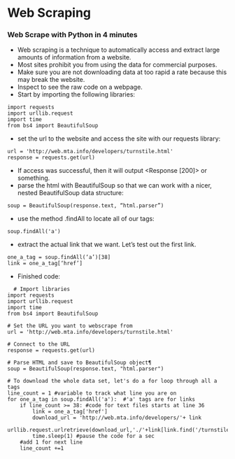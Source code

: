 # Web Scraping

### Web Scrape with Python in 4 minutes
- Web scraping is a technique to automatically access and extract large amounts of information from a website.
- Most sites prohibit you from using the data for commercial purposes.
- Make sure you are not downloading data at too rapid a rate because this may break the website.
- Inspect to see the raw code on a webpage. 
- Start by importing the following libraries:
```
import requests
import urllib.request
import time
from bs4 import BeautifulSoup
```
- set the url to the website and access the site with our requests library:
```
url = 'http://web.mta.info/developers/turnstile.html'
response = requests.get(url)
``` 
- If access was successful, then it will output <Response [200]> or something. 
- parse the html with BeautifulSoup so that we can work with a nicer, nested BeautifulSoup data structure:
```
soup = BeautifulSoup(response.text, “html.parser”)
```
- use the method .findAll to locate all of our <a> tags:
```
soup.findAll('a')
```
- extract the actual link that we want. Let’s test out the first link.
```
one_a_tag = soup.findAll(‘a’)[38]
link = one_a_tag[‘href’]
```
- Finished code:
```
  # Import libraries
import requests
import urllib.request
import time
from bs4 import BeautifulSoup

# Set the URL you want to webscrape from
url = 'http://web.mta.info/developers/turnstile.html'

# Connect to the URL
response = requests.get(url)

# Parse HTML and save to BeautifulSoup object¶
soup = BeautifulSoup(response.text, "html.parser")

# To download the whole data set, let's do a for loop through all a tags
line_count = 1 #variable to track what line you are on
for one_a_tag in soup.findAll('a'):  #'a' tags are for links
    if line_count >= 38: #code for text files starts at line 36
        link = one_a_tag['href']
        download_url = 'http://web.mta.info/developers/'+ link
        urllib.request.urlretrieve(download_url,'./'+link[link.find('/turnstile_')+1:]) 
        time.sleep(1) #pause the code for a sec
    #add 1 for next line
    line_count +=1
```

